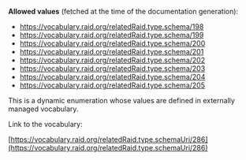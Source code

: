 



**Allowed values** (fetched at the time of the documentation generation):

* https://vocabulary.raid.org/relatedRaid.type.schema/198
* https://vocabulary.raid.org/relatedRaid.type.schema/199
* https://vocabulary.raid.org/relatedRaid.type.schema/200
* https://vocabulary.raid.org/relatedRaid.type.schema/201
* https://vocabulary.raid.org/relatedRaid.type.schema/202
* https://vocabulary.raid.org/relatedRaid.type.schema/203
* https://vocabulary.raid.org/relatedRaid.type.schema/204
* https://vocabulary.raid.org/relatedRaid.type.schema/205


This is a dynamic enumeration whose values are defined in externally managed vocabulary. 

Link to the vocabulary:

[https://vocabulary.raid.org/relatedRaid.type.schemaUri/286](https://vocabulary.raid.org/relatedRaid.type.schemaUri/286)









